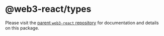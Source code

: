 # @web3-react/types

Please visit the [parent `web3-react` repository](https://github.com/starcoinorg/starswap-web3) for documentation and details on this package.
